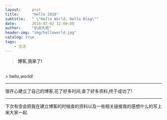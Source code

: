 ```yaml
---
layout:     post
title:      "Hello 2016"
subtitle:   " \"Hello World, Hello Blog\""
date:       2016-07-02 12:00:00
author:     "扒皮大叔"
header-img: "img/helloworld.jpg"
catalog: true
tags:
    - 生活
---
```


> **博客,我来了!**   
<br />
> hello,world!

---
很开心建立了自己的博客,花了好多时间,查了好多资料,终于成功了!

---
下次有空会把我在建立博客的时候查的资料以及一些相关链接我的感想什么的写上来大家一起.